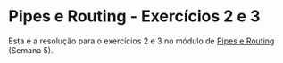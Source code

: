 # Pipes e Routing - Exercícios 2 e 3

Esta é a resolução para o exercícios 2 e 3 no módulo de [Pipes e Routing](https://github.com/NathanCarlos/turma-devschool-angular-3/blob/main/pipes-routing.md#exerc%C3%ADcios) (Semana 5).
